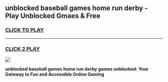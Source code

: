 
## unblocked baseball games home run derby - Play Unblocked Gmaes & Free
<h3>
<a href="https://premium.freeplayer.one?title=unblocked_baseball_games_home_run_derby&ref=20F">CLICK TO PLAY</a></h3>
<hr>

<h3>
<a href="https://premium.freeplayer.one?title=unblocked_baseball_games_home_run_derby&ref=20F">CLICK 2 PLAY</a>
  
</h3>

<a href="https://premium.freeplayer.one?title=unblocked_baseball_games_home_run_derby&ref=20F/"><img src="https://clearcache.store/games.png"></a>


**unblocked baseball games home run derby games unblocked: Your Gateway to Fun and Accessible Online Gaming**

